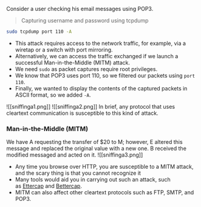Consider a user checking his email messages using POP3.
>Capturing username and password using tcpdump
```sh
sudo tcpdump port 110 -A
```
- This attack requires access to the network traffic, for example, via a wiretap or a switch with port mirroring. 
- Alternatively, we can access the traffic exchanged if we launch a successful Man-in-the-Middle (MITM) attack.
- We need `sudo` as packet captures require root privileges.
- We know that POP3 uses port 110, so we filtered our packets using `port 110`.
- Finally, we wanted to display the contents of the captured packets in ASCII format, so we added `-A`.

![[sniffinga1.png]]
![[sniffinga2.png]]
In brief, any protocol that uses cleartext communication is susceptible to this kind of attack.

### Man-in-the-Middle (MITM)
   We have A requesting the transfer of $20 to M; however, E altered this message and replaced the original value with a new one. B received the modified messaged and acted on it.
   ![[sniffinga3.png]]
- Any time you browse over HTTP, you are susceptible to a MITM attack, and the scary thing is that you cannot recognize it
- Many tools would aid you in carrying out such an attack, such as [Ettercap](https://www.ettercap-project.org/) and [Bettercap](https://www.bettercap.org/).
- MITM can also affect other cleartext protocols such as FTP, SMTP, and POP3. 
